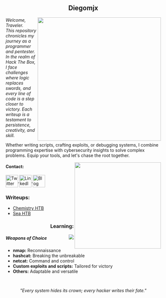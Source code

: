 <h2 align="center">Diegomjx</h2>  
<img align="right" src="https://github-readme-stats.vercel.app/api?username=Diegomjx&show_icons=true&theme=dracula" width="400"> 
<p>
    <em>Welcome, Traveler.<br> 
    This repository chronicles my journey as a programmer and pentester. In the realm of Hack The Box, I face challenges where logic replaces swords, and every line of code is a step closer to victory. Each writeup is a testament to persistence, creativity, and skill.</em>
</p>
<p>
    Whether writing scripts, crafting exploits, or debugging systems, I combine programming expertise with cybersecurity insights to solve complex problems. Equip your tools, and let's chase the root together.
</p>

<img align="right" src="https://github-readme-stats.vercel.app/api/top-langs/?username=Diegomjx&layout=compact&show_icons=true&theme=cobalt" width="280" />
<!-- Contact Section -->
<h4 align="left">Contact:</h4> 
<p align="left"> 
    <a href="https://twitter.com/YourTwitter" target="blank">
        <img align="center" src="https://www.svgrepo.com/show/134540/twitter.svg" alt="Twitter" height="40" width="40" />
    </a> 
    <a href="https://linkedin.com/in/YourLinkedIn" target="blank">
        <img align="center" src="https://www.svgrepo.com/show/138936/linkedin.svg" alt="LinkedIn" height="40" width="40" />
    </a> 
    <a href="https://yourpersonalblog.com" target="blank">
        <img align="center" src="https://www.svgrepo.com/show/354057/medium-icon.svg" alt="Blog" height="40" width="40" />
    </a> 
</p>




<!-- Writeups Section -->
<h3 align="left">Writeups:</h3> 
<ul> 
    <li>
        <a href="https://github.com/Diegomjx/Hack-the-box-Writeups/tree/master/easy/ChemistryHTB">
            Chemistry HTB
        </a>
    </li> 
    <li>
        <a href="https://github.com/Diegomjx/Hack-the-box-Writeups/tree/master/easy/Sea">
            Sea HTB
        </a>
    </li>
</ul> 




<h3 align="right">Learning:</h3>


<img  align="right" src="https://skillicons.dev/icons?i=js,html,css,sass,ts,python,ruby,linux,postgres,postman,sqlite,rails,git,java&perline=7" />

<!-- Tools Section -->
<h5 align="left">Weapons of Choice</h5>
<ul align="left"> 
    <li><b>nmap:</b> Reconnaissance</li> 
    <li><b>hashcat:</b> Breaking the unbreakable</li> 
    <li><b>netcat:</b> Command and control</li> 
    <li><b>Custom exploits and scripts:</b> Tailored for victory</li>
    <li><b>Others:</b> Adaptable and versatile</li> 
</ul>

<!-- Skills Section -->


</br>
<!-- Quote Section -->
<p align="center"><em>"Every system hides its crown; every hacker writes their fate."</em></p>

